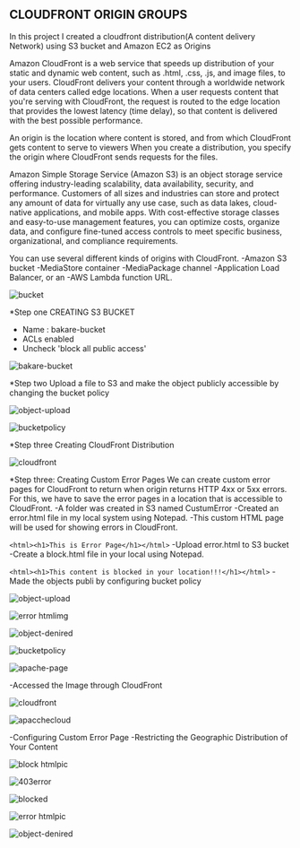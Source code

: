 ## CLOUDFRONT ORIGIN GROUPS

In this project I created a cloudfront distribution(A content delivery Network) using S3 bucket and Amazon EC2 as Origins

Amazon CloudFront is a web service that speeds up distribution of your static and dynamic web content, such as .html, .css, .js, and image files, to your users. 
CloudFront delivers your content through a worldwide network of data centers called edge locations. When a user requests content that you're serving with CloudFront,
the request is routed to the edge location that provides the lowest latency (time delay), so that content is delivered with the best possible performance.

An origin is the location where content is stored, and from which CloudFront gets content to serve to viewers
When you create a distribution, you specify the origin where CloudFront sends requests for the files.

Amazon Simple Storage Service (Amazon S3) is an object storage service offering industry-leading scalability, data availability, security, and performance. 
Customers of all sizes and industries can store and protect any amount of data for virtually any use case, such as data lakes, cloud-native applications, 
and mobile apps. With cost-effective storage classes and easy-to-use management features, 
you can optimize costs, organize data, and configure fine-tuned access controls to meet specific business, organizational, and compliance requirements.

You can use several different kinds of origins with CloudFront.
-Amazon S3 bucket
-MediaStore container
-MediaPackage channel
-Application Load Balancer, or an 
-AWS Lambda function URL.

![bucket](https://user-images.githubusercontent.com/114327344/199685484-36cf26f3-3420-4857-ab32-47a716df12f4.PNG)

*Step one
CREATING S3 BUCKET
- Name : bakare-bucket
- ACLs enabled
- Uncheck 'block all public access'

![bakare-bucket](https://user-images.githubusercontent.com/114327344/199749631-6f31b519-595c-428c-a147-27afcb53466b.PNG)


*Step two
Upload a file to S3 and make the object publicly accessible by changing the bucket policy

![object-upload](https://user-images.githubusercontent.com/114327344/199750053-cf1c85fd-f687-425e-9928-db164fcd2b3e.PNG)

![bucketpolicy](https://user-images.githubusercontent.com/114327344/199749641-3a6e425a-f15a-4645-92f1-a369b76df473.PNG)

*Step three
Creating CloudFront Distribution

![cloudfront](https://user-images.githubusercontent.com/114327344/199685884-9c95c154-b6d4-4811-a707-e41e2ea7dfba.PNG)

*Step three:
Creating Custom Error Pages
We can create custom error pages for CloudFront to return when origin returns HTTP 4xx or 5xx errors. For this, 
we have to save the error pages in a location that is accessible to CloudFront.
-A folder was created in S3 named CustumError
-Created an error.html file in my local system using Notepad.
-This custom HTML page will be used for showing errors in CloudFront.

`<html><h1>This is Error Page</h1></html>`
-Upload error.html to S3 bucket
-Create a block.html file in your local using Notepad.

`<html><h1>This content is blocked in your location!!!</h1></html>`
-Made the objects publi by configuring bucket policy


![object-upload](https://user-images.githubusercontent.com/114327344/199754855-d12b64ea-2739-4255-a3e4-b8ce9e1503e4.PNG)

![error htmlimg](https://user-images.githubusercontent.com/114327344/199754696-0960483d-5715-400c-b85b-fb353490e0d1.PNG)

![object-denired](https://user-images.githubusercontent.com/114327344/199754026-6c676871-eb32-4fac-b798-69bf9d3ffd25.PNG)

![bucketpolicy](https://user-images.githubusercontent.com/114327344/199754240-4d26edac-de16-4ad2-acee-2e3797b0df75.PNG)

![apache-page](https://user-images.githubusercontent.com/114327344/199754440-232ce7c7-2e01-45e1-b797-422d88943bf9.PNG)

-Accessed the Image through CloudFront

![cloudfront](https://user-images.githubusercontent.com/114327344/199755662-80230d20-ab2c-490d-bf84-1ec6afc610bf.PNG)

![apacchecloud](https://user-images.githubusercontent.com/114327344/199755686-b718f5a3-1cdc-48a3-af9e-cc52ba2e37c2.PNG)

-Configuring Custom Error Page
-Restricting the Geographic Distribution of Your Content


![block htmlpic](https://user-images.githubusercontent.com/114327344/199756690-8f18a71a-931b-4cee-beb1-3854aebdbd9d.PNG)

![403error](https://user-images.githubusercontent.com/114327344/199756538-4eb5aa55-fd2b-4558-98c3-715728f33337.PNG)

![blocked](https://user-images.githubusercontent.com/114327344/199756793-f8282857-b94a-485d-9069-498436941bfc.PNG)

![error htmlpic](https://user-images.githubusercontent.com/114327344/199757093-03ce86c8-d1ea-44db-be1c-d2a3a3880025.PNG)

![object-denired](https://user-images.githubusercontent.com/114327344/199757167-d68e927e-fcbe-4eb3-9b9a-9ad438a34149.PNG)

